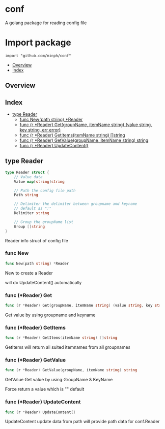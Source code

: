 # conf

A golang package for reading config file

# Import package

`import "github.com/minph/conf"`

- [Overview](#pkg-overview)
- [Index](#pkg-index)

## <a name="pkg-overview">Overview</a>

## <a name="pkg-index">Index</a>

- [type Reader](#Reader)
  - [func New(path string) \*Reader](#New)
  - [func (r \*Reader) Get(groupName, itemName string) (value string, key string, err error)](#Reader.Get)
  - [func (r \*Reader) GetItems(itemName string) []string](#Reader.GetItems)
  - [func (r \*Reader) GetValue(groupName, itemName string) string](#Reader.GetValue)
  - [func (r \*Reader) UpdateContent()](#Reader.UpdateContent)

## <a name="Reader">type</a> Reader

```go
type Reader struct {
    // Value data
    Value map[string]string

    // Path the config file path
    Path string

    // Delimiter the delimiter between groupname and keyname
    // default as ":"
    Delimiter string

    // Group the groupName list
    Group []string
}

```

Reader info struct of config file

### <a name="New">func</a> New

```go
func New(path string) *Reader
```

New to create a Reader

will do UpdateContent() automatically

### <a name="Reader.Get">func</a> (\*Reader) Get

```go
func (r *Reader) Get(groupName, itemName string) (value string, key string, err error)
```

Get value by using groupname and keyname

### <a name="Reader.GetItems">func</a> (\*Reader) GetItems

```go
func (r *Reader) GetItems(itemName string) []string
```

GetItems will return all suited itemnames from all groupnames

### <a name="Reader.GetValue">func</a> (\*Reader) GetValue

```go
func (r *Reader) GetValue(groupName, itemName string) string
```

GetValue Get value by using GroupName & KeyName

Force return a value which is "" default

### <a name="Reader.UpdateContent">func</a> (\*Reader) UpdateContent

```go
func (r *Reader) UpdateContent()
```

UpdateContent update data from path
will provide path data for conf.Reader
